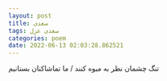 ```yaml
---
layout: post
title: سعدی
tags: سعدی غزل
categories: poem
date: 2022-06-13 02:03:28.862521
---
```


تنگ چشمان نظر به میوه کنند / ما تماشاکنان بستانیم